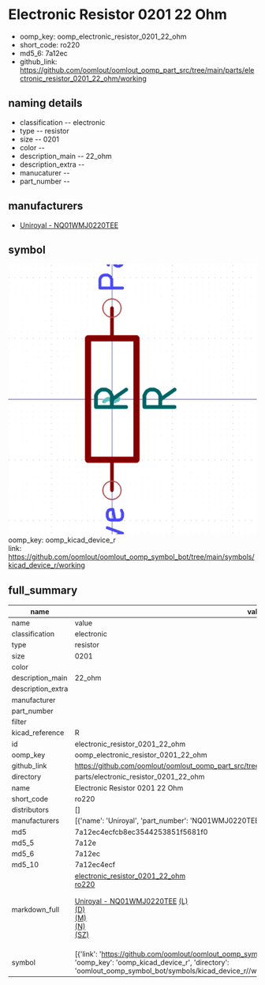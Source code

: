 # Electronic Resistor 0201 22 Ohm

  
* oomp_key: oomp_electronic_resistor_0201_22_ohm 
* short_code: ro220
* md5_6: 7a12ec  
* github_link: https://github.com/oomlout/oomlout_oomp_part_src/tree/main/parts/electronic_resistor_0201_22_ohm/working  
## naming details
* classification -- electronic
* type -- resistor
* size -- 0201
* color -- 
* description_main -- 22_ohm
* description_extra -- 
* manucaturer -- 
* part_number -- 


## manufacturers
* [Uniroyal - NQ01WMJ0220TEE]()  

## symbol

![](symbol/0/working/working_600.png)  
oomp_key: oomp_kicad_device_r  
link: https://github.com/oomlout/oomlout_oomp_symbol_bot/tree/main/symbols/kicad_device_r/working  


## full_summary
| name | value | 
| --- | --- | 
| name | value | 
| classification | electronic | 
| type | resistor | 
| size | 0201 | 
| color |  | 
| description_main | 22_ohm | 
| description_extra |  | 
| manufacturer |  | 
| part_number |  | 
| filter |  | 
| kicad_reference | R | 
| id | electronic_resistor_0201_22_ohm | 
| oomp_key | oomp_electronic_resistor_0201_22_ohm | 
| github_link | https://github.com/oomlout/oomlout_oomp_part_src/tree/main/parts/electronic_resistor_0201_22_ohm/working | 
| directory | parts/electronic_resistor_0201_22_ohm | 
| name | Electronic Resistor 0201 22 Ohm | 
| short_code | ro220 | 
| distributors | [] | 
| manufacturers | [{'name': 'Uniroyal', 'part_number': 'NQ01WMJ0220TEE', 'link': '', 'id': 'manufacturer_uniroyal'}] | 
| md5 | 7a12ec4ecfcb8ec3544253851f5681f0 | 
| md5_5 | 7a12e | 
| md5_6 | 7a12ec | 
| md5_10 | 7a12ec4ecf | 
| markdown_full | [electronic_resistor_0201_22_ohm](https://github.com/oomlout/oomlout_oomp_part_src/tree/main/parts/electronic_resistor_0201_22_ohm/working)<br>[ro220](https://github.com/oomlout/oomlout_oomp_part_src/tree/main/parts/electronic_resistor_0201_22_ohm/working)<br><br>[Uniroyal - NQ01WMJ0220TEE]() [(L)<br>](https://www.lcsc.com/search?q=NQ01WMJ0220TEE)[(D)<br>](https://www.digikey.com/en/products?,keywords=NQ01WMJ0220TEE)[(M)<br>](https://www.mouser.com/Search/Refine?Keyword=NQ01WMJ0220TEE)[(N)<br>](https://www.newark.com/search?st=NQ01WMJ0220TEE)[(SZ)<br>](https://so.szlcsc.com/global.html?k=NQ01WMJ0220TEE)<br> | 
| symbol | [{'link': 'https://github.com/oomlout/oomlout_oomp_symbol_bot/tree/main/symbols/kicad_device_r', 'oomp_key': 'oomp_kicad_device_r', 'directory': 'oomlout_oomp_symbol_bot/symbols/kicad_device_r//working/working.kicad_sym'}] | 
